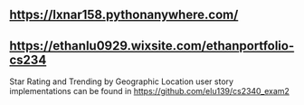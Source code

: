 ## https://lxnar158.pythonanywhere.com/

## https://ethanlu0929.wixsite.com/ethanportfolio-cs234

Star Rating and Trending by Geographic Location user story implementations can be found in https://github.com/elu139/cs2340_exam2
